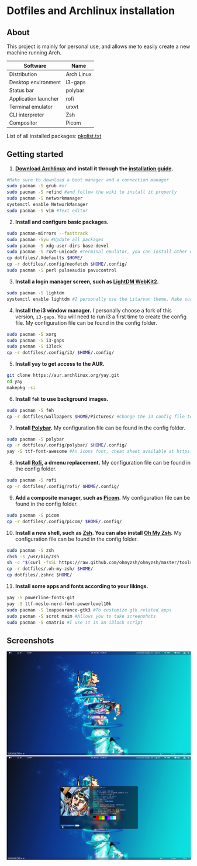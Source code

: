 # Dotfiles and Archlinux installation

## About

This project is mainly for personal use, and allows me to easily create a new machine running Arch.

| Software | Name |
|--|--|
| Distribution | Arch Linux |
| Desktop environment | i3-gaps |
| Status bar | polybar |
| Application launcher | rofi |
| Terminal emulator | urxvt |
| CLI interpreter | Zsh |
| Compositor | Picom |

List of all installed packages: [pkglist.txt](https://github.com/ShinysArc/dotfiles/blob/Blue/pkglist.txt)

## Getting started

1. **[Download Archlinux](https://www.archlinux.org/download/) and install it through the [installation guide](https://wiki.archlinux.org/index.php/installation_guide).**
```bash
#Make sure to download a boot manager and a connection manager
sudo pacman -S grub #or
sudo pacman -S refind #and follow the wiki to install it properly
sudo pacman -S networkmanager
systemctl enable NetworkManager
sudo pacman -S vim #Text editor
```

2. **Install and configure basic packages.**
```bash
sudo pacman-mirrors --fasttrack
sudo pacman -Syu #Update all packages
sudo pacman -S xdg-user-dirs base-devel
sudo pacman -S rxvt-unicode #Terminal emulator, you can install other ones such as kitty or alacritty.
cp dotfiles/.Xdefaults $HOME/
cp -r dotfiles/.config/neofetch $HOME/.config/
sudo pacman -S perl pulseaudio pavucontrol
```

3. **Install a login manager screen, such as [LightDM WebKit2](https://wiki.archlinux.org/index.php/LightDM).**
```bash
sudo pacman -S lightdm
systemctl enable lightdm #I personally use the Litarvan theme. Make sure to edit your Lightdm config files
```

4. **Install the i3 window manager.** I personally choose a fork of this version, `i3-gaps`. You will need to run i3 a first time to create the config file. My configuration file can be found in the config folder.
```bash
sudo pacman -S xorg
sudo pacman -S i3-gaps
sudo pacman -S i3lock
cp -r dotfiles/.config/i3/ $HOME/.config/
```

5. **Install yay to get access to the AUR.**
```bash
git clone https://aur.archlinux.org/yay.git
cd yay
makepkg -si
```

6. **Install `feh` to use background images.**
```bash
sudo pacman -S feh
cp -r dotfiles/wallpapers $HOME/Pictures/ #Change the i3 config file to change your wallpapers
```

7. **Install [Polybar](https://github.com/polybar/polybar/wiki).** My configuration file can be found in the config folder.
```bash
sudo pacman -S polybar
cp -r dotfiles/.config/polybar/ $HOME/.config/
yay -S ttf-font-awesome #An icons font, cheat sheet available at https://fontawesome.com/icons?d=gallery
```

8. **Install [Rofi](https://wiki.archlinux.org/index.php/Rofi), a dmenu replacement.** My configuration file can be found in the config folder.
```bash
sudo pacman -S rofi
cp -r dotfiles/.config/rofi/ $HOME/.config/
```

9. **Add a composite manager, such as [Picom](https://wiki.archlinux.org/index.php/Picom).** My configuration file can be found in the config folder.
```bash
sudo pacman -S picom
cp -r dotfiles/.config/picom/ $HOME/.config/
```

10. **Install a new shell, such as [Zsh](https://wiki.archlinux.org/index.php/Zsh). You can also install [Oh My Zsh](https://ohmyz.sh).** My configuration file can be found in the config folder.
```bash
sudo pacman -S zsh
chsh -s /usr/bin/zsh
sh -c "$(curl -fsSL https://raw.github.com/ohmyzsh/ohmyzsh/master/tools/install.sh)"
cp -r dotfiles/.oh-my-zsh/ $HOME/
cp dotfiles/.zshrc $HOME/
```

11. **Install some apps and fonts according to your likings.**
```bash
yay -S powerline-fonts-git
yay -S ttf-meslo-nerd-font-powerlevel10k
sudo pacman -S lxappearance-gtk3 #To customize gtk related apps
sudo pacman -S scrot maim #Allows you to take screenshots
sudo pacman -S cmatrix #I use it in an i3lock script
```

## Screenshots

![screenshot0](https://github.com/ShinysArc/dotfiles/blob/Blue/screenshot0.png)
![screenshot1](https://github.com/ShinysArc/dotfiles/blob/Blue/screenshot1.png)

